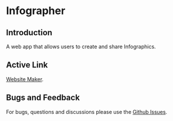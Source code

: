 # Infographer
## Introduction
A web app that allows users to create and share Infographics.
## Active Link
[Website Maker](https://infographer.herokuapp.com).
## Bugs and Feedback
For bugs, questions and discussions please use the [Github Issues](https://github.com/aksh4y/infographer/issues).
